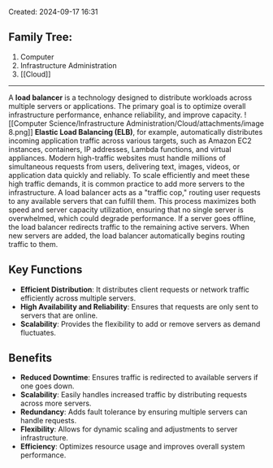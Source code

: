 Created: 2024-09-17 16:31
## Family Tree:
1. Computer
2. Infrastructure Administration
3. [[Cloud]]
-- -
A **load balancer** is a technology designed to distribute workloads across multiple servers or applications. The primary goal is to optimize overall infrastructure performance, enhance reliability, and improve capacity.
![[Computer Science/Infrastructure Administration/Cloud/attachments/image 8.png]]
**Elastic Load Balancing (ELB)**, for example, automatically distributes incoming application traffic across various targets, such as Amazon EC2 instances, containers, IP addresses, Lambda functions, and virtual appliances. Modern high-traffic websites must handle millions of simultaneous requests from users, delivering text, images, videos, or application data quickly and reliably. To scale efficiently and meet these high traffic demands, it is common practice to add more servers to the infrastructure.
A load balancer acts as a "traffic cop," routing user requests to any available servers that can fulfill them. This process maximizes both speed and server capacity utilization, ensuring that no single server is overwhelmed, which could degrade performance. If a server goes offline, the load balancer redirects traffic to the remaining active servers. When new servers are added, the load balancer automatically begins routing traffic to them.
## Key Functions
- **Efficient Distribution**: It distributes client requests or network traffic efficiently across multiple servers.
- **High Availability and Reliability**: Ensures that requests are only sent to servers that are online.
- **Scalability**: Provides the flexibility to add or remove servers as demand fluctuates.
## Benefits
- **Reduced Downtime**: Ensures traffic is redirected to available servers if one goes down.
- **Scalability**: Easily handles increased traffic by distributing requests across more servers.
- **Redundancy**: Adds fault tolerance by ensuring multiple servers can handle requests.
- **Flexibility**: Allows for dynamic scaling and adjustments to server infrastructure.
- **Efficiency**: Optimizes resource usage and improves overall system performance.